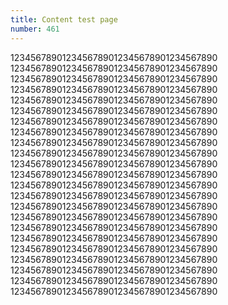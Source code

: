 ```yaml
---
title: Content test page
number: 461
---
```

1234567890123456789012345678901234567890
1234567890123456789012345678901234567890
1234567890123456789012345678901234567890
1234567890123456789012345678901234567890
1234567890123456789012345678901234567890
1234567890123456789012345678901234567890
1234567890123456789012345678901234567890
1234567890123456789012345678901234567890
1234567890123456789012345678901234567890
1234567890123456789012345678901234567890
1234567890123456789012345678901234567890
1234567890123456789012345678901234567890
1234567890123456789012345678901234567890
1234567890123456789012345678901234567890
1234567890123456789012345678901234567890
1234567890123456789012345678901234567890
1234567890123456789012345678901234567890
1234567890123456789012345678901234567890
1234567890123456789012345678901234567890
1234567890123456789012345678901234567890
1234567890123456789012345678901234567890
1234567890123456789012345678901234567890
1234567890123456789012345678901234567890
